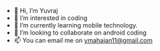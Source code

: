 - 👋 Hi, I’m Yuvraj
- 👀 I’m interested in coding
- 🌱 I’m currently learning mobile technology.
- 💞️ I’m looking to collaborate on android coding
- 📫 You can email me on ymahajan11@gmail.com

<!---
ymahajan11/ymahajan11 is a ✨ special ✨ repository because its `README.md` (this file) appears on your GitHub profile.
You can click the Preview link to take a look at your changes.
--->
